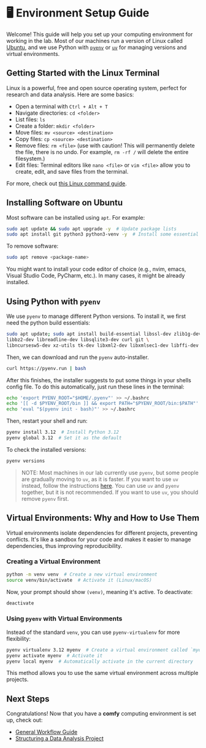 # 🖥️ Environment Setup Guide

Welcome! This guide will help you set up your computing environment for working
in the lab. Most of our machines run a version of Linux called [Ubuntu](https://ubuntu.com/), and we use Python with [`pyenv`](https://github.com/pyenv/pyenv) or [`uv`](https://docs.astral.sh/uv/) for
managing versions and virtual environments.

## Getting Started with the Linux Terminal
Linux is a powerful, free and open source operating system, perfect for research and data analysis. Here are some basics:

- Open a terminal with `Ctrl + Alt + T`
- Navigate directories: `cd <folder>`
- List files: `ls`
- Create a folder: `mkdir <folder>`
- Move files: `mv <source> <destination>`
- Copy files: `cp <source> <destination>`
- Remove files: `rm <file>` (use with caution! This will permanently delete the file, there is no undo. For example, `rm -rf /` will delete the entire filesystem.)
- Edit files: Terminal editors like `nano <file>` or `vim <file>` allow you to create, edit, and save files from the terminal.

For more, check out [this Linux command guide](https://linuxcommand.org/).

## Installing Software on Ubuntu
Most software can be installed using `apt`. For example:

```sh
sudo apt update && sudo apt upgrade -y  # Update package lists
sudo apt install git python3 python3-venv -y  # Install some essential tools
```

To remove software:

```sh
sudo apt remove <package-name>
```
You might want to install your code editor of choice (e.g., nvim, emacs,
Visual Studio Code, PyCharm, etc.). In many cases, it might be already
installed.

## Using Python with `pyenv`
We use `pyenv` to manage different Python versions. To install it, we first need the python build essentials: 

```sh
sudo apt update; sudo apt install build-essential libssl-dev zlib1g-dev \
libbz2-dev libreadline-dev libsqlite3-dev curl git \
libncursesw5-dev xz-utils tk-dev libxml2-dev libxmlsec1-dev libffi-dev liblzma-dev
```

Then, we can download and run the `pyenv` auto-installer.

```sh
curl https://pyenv.run | bash
```

After this finishes, the installer suggests to put some things in your shells config file. To do this automatically, just run these lines in the terminal: 

```sh
echo 'export PYENV_ROOT="$HOME/.pyenv"' >> ~/.bashrc
echo '[[ -d $PYENV_ROOT/bin ]] && export PATH="$PYENV_ROOT/bin:$PATH"' >> ~/.bashrc
echo 'eval "$(pyenv init - bash)"' >> ~/.bashrc
```

Then, restart your shell and run:

```sh
pyenv install 3.12  # Install Python 3.12
pyenv global 3.12  # Set it as the default
```

To check the installed versions:

```sh
pyenv versions
```

> NOTE: Most machines in our lab currently use `pyenv`, but some people are gradually moving to `uv`, as it is faster. If you want to use `uv` instead, follow the instructions
> [here](https://docs.astral.sh/uv/installation.html). You can use `uv` and `pyenv` together, but it is not recommended. If you want to use `uv`, you should remove `pyenv` first.

## Virtual Environments: Why and How to Use Them
Virtual environments isolate dependencies for different projects, preventing
conflicts. It's like a sandbox for your code and makes it easier to manage
dependencies, thus improving reproducibility.

### Creating a Virtual Environment

```sh
python -m venv venv  # Create a new virtual environment
source venv/bin/activate  # Activate it (Linux/macOS)
```

Now, your prompt should show `(venv)`, meaning it's active. To deactivate:

```sh
deactivate
```

### Using `pyenv` with Virtual Environments
Instead of the standard `venv`, you can use `pyenv-virtualenv` for more flexibility:

```sh
pyenv virtualenv 3.12 myenv  # Create a virtual environment called `myenv`
pyenv activate myenv  # Activate it
pyenv local myenv  # Automatically activate in the current directory
```

This method allows you to use the same virtual environment across multiple projects.

## Next Steps
Congratulations! Now that you have a **comfy** computing environment is set up, check out:

- [General Workflow Guide](0_workflow_and_help.md)
- [Structuring a Data Analysis Project](3_data_analysis_project.md)

